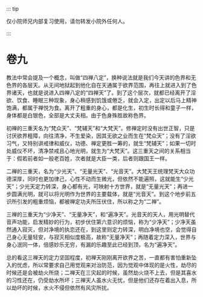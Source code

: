::: tip

仅小院师兄内部复习使用，请勿转发小院外任何人。

:::

# 卷九

​                   教法中常会提及一个概念，叫做“四禅八定”，换种说法就是我们今天讲的色界和无色界的各层天。从无间地狱起到他化自在天通属于欲界范围，再往上就进入到了色界诸天，也就是说进入四禅八定的“四禅天”了。到了这个层次，就都已经离开了淫欲、饮食、睡眠三种现象，身心稍感到饥饿或倦乏，就会入定，出定以后马上精神饱满，都属于禅悦为食。离开了粗重的身心，都是化生，初生时长得和童子一样，身体都是白银色，全部是大丈夫相。由于色身殊胜故称色界。

​         初禅的三重天名为“梵众天”、“梵辅天”和“大梵天”。修禅定时没有出世正智，只是讨厌欲界粗障，向往清净，不生爱染，因其无欲之业而生在“梵众天”；没有了淫欲习气，又特别讲戒律和威仪，功德、禅定更胜一筹的，就生“梵辅天”；如果一切时处威仪不坏，清净禁戒且心地光明，就生为“大梵天”。这三重天之间的关系相当于：假若前者如一般老百姓，次者就是大臣一类，后者则跟国王一样。

​         二禅的三重天，名为“少光天”、“无量光天”、“光音天”。大梵天王统理梵天大众功德深厚，同时也更加律己，心性不动而生微光，但依然不能遍照，这就能生“少光天”；少光天定力转深，身心都有光，可映射十方世界，就是“无量光天”；再进一步圆满光明，就可以将光明作为世界的主要载体，就是“光音天”。到这个地步前五识所引发的粗重烦恼，都被禅定功夫所压伏住，所以称之为“二禅”。

​         三禅的三重天为“少净天”、“无量净天”，和“遍净天”。光音天的天人，用光明替代音声功能，启发精妙的行为，初步伏住第六意识的烦恼，称为“少净天”；少净天虽然通入寂灭，但对净境的执恋还在，到这里则定力转深，明白净境也空，会觉得自己身心无量轻安，与寂灭相似度极高，故称“无量净天”；再随着定力深入，世界与身心泯同一体，倍感妙乐无穷，有漏的乐趣至此已经到顶，名为“遍净天”。

​         总的看这三禅天的定力坚固程度，初禅天刚刚离开欲界之苦，一直都有害怕重新坠入的忧虑，所以常要求自己用觉观来对治防范，因为觉观中体现的是火性，劫尽的时候还是会被劫火所烧；二禅天在三灾起的时候，虽然劫火烧不上去，但是其喜水的习性还在，仍受劫水所坏；三禅天人虽水火无忧，但是他们还存在着出入息，所以劫坏的时候，水火不侵但依然有风灾所扰。
